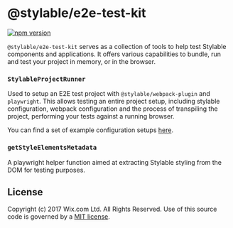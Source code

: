 # @stylable/e2e-test-kit

[![npm version](https://img.shields.io/npm/v/@stylable/e2e-test-kit.svg)](https://www.npmjs.com/package/@stylable/e2e-test-kit)

`@stylable/e2e-test-kit` serves as a collection of tools to help test Stylable components and applications. It offers various capabilities to bundle, run and test your project in memory, or in the browser.

### `StylableProjectRunner`

Used to setup an E2E test project with `@stylable/webpack-plugin` and `playwright`. This allows testing an entire project setup, including stylable configuration, webpack configuration and the process of transpiling the project, performing your tests against a running browser.

You can find a set of example configuration setups [here](./packages/webpack-plugin/test/e2e).

### `getStyleElementsMetadata`

A playwright helper function aimed at extracting Stylable styling from the DOM for testing purposes.

## License

Copyright (c) 2017 Wix.com Ltd. All Rights Reserved. Use of this source code is governed by a [MIT license](./LICENSE).
